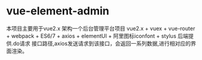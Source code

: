 # vue-element-admin
本项目主要用于vue2.x 架构一个后台管理平台项目 vue2.x + vuex + vue-router  + webpack + ES6/7 + axios + elementUI + 阿里图标iconfont + stylus 后端提供.do请求 接口路径,axios发送请求到该接口，会返回一系列数据,进行相对应的界面渲染。
